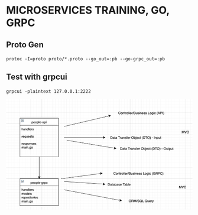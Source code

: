 # MICROSERVICES TRAINING, GO, GRPC

## Proto Gen

```shell
protoc -I=proto proto/*.proto --go_out=:pb --go-grpc_out=:pb
```

## Test with grpcui

```
grpcui -plaintext 127.0.0.1:2222
```

![project-structure.png](./project-structure.png)